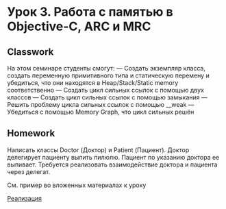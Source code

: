# Урок 3. Работа с памятью в Objective-C, ARC и MRC

## Classwork

На этом семинаре студенты смогут:
— Создать экземпляр класса, создать переменную примитивного типа и статическую перемену и убедиться, что они находятся в Heap/Stack/Static memory соответственно
— Создать цикл сильных ссылок с помощью двух классов
— Создать цикл сильных ссылок с помощью замыкания
— Решить проблему цикла сильных ссылок с помощью __weak
— Убедиться с помощью Memory Graph, что цикл сильных решён

## Homework

Написать классы Doctor (Доктор) и Patient (Пациент). Доктор делегирует пациенту выпить пилюлю. Пациент по указанию доктора ее выпивает. Требуется реализовать взаимодействие доктора и пациента через делегат.

См. пример во вложенных материалах к уроку

[Реализация](https://github.com/Almomsk/Objective-C/tree/main/Lecture%26Seminar_3/HW_3/HW_3_Project)    
